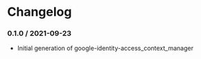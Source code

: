 # Changelog

### 0.1.0 / 2021-09-23

* Initial generation of google-identity-access_context_manager

